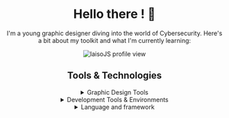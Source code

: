 <div id="header" align="center">
    <h1>Hello there ! 👋</h1>
    <p>
        I'm a young graphic designer diving into the world of Cybersecurity. Here's a bit about my toolkit and what I'm currently learning:
    </p>
    <img src="https://komarev.com/ghpvc/?username=laisoJS&label=Profile%20views&color=25221B&style=flat" alt="laisoJS profile view" width="150"/>
    <h2>Tools & Technologies</h2>
    <details>
        <summary>Graphic Design Tools</summary>
        <a href="https://www.adobe.com/be_fr/products/photoshop.html" target="_blank">
            <img src="https://cdn-icons-png.flaticon.com/512/5968/5968520.png" alt="photoshop" width="35">
        </a>
        <a href="https://www.adobe.com/be_fr/products/illustrator.html" target="_blank">
            <img src="https://cdn-icons-png.flaticon.com/512/5968/5968472.png" alt="illustrator" width="35">
        </a>
        <a href="https://www.figma.com/" target="_blank">
             <img src="https://cdn-icons-png.flaticon.com/512/5968/5968705.png" alt="figma" width="35">
        </a>
        <a href="www.blender.org" target="_blank">
            <img src="https://www.blender.org/wp-content/themes/bthree/assets/icons/favicon.svg" alt="blender" width="35">
        </a>
    </details>
    <details>
        <summary>Development Tools & Environments</summary>
        <a href="https://code.visualstudio.com/" target="_blank">
            <img src="https://raw.githubusercontent.com/github/explore/bbd48b997e8d0bef63f676eca4da5e1f76487b56/topics/visual-studio-code/visual-studio-code.png" alt="visual studio code" width="35">
        </a>
        <a href="https://www.jetbrains.com/pycharm/" target="_blank">
            <img src="https://upload.wikimedia.org/wikipedia/commons/1/1d/PyCharm_Icon.svg" alt="pycharm" width="35">
        </a>
        <a href="https://www.wireshark.org/" target="_blank">
            <img src="https://www.wireshark.org/assets/icons/wireshark-fin.png" alt="wireshark" width="35">
        </a>
        <a href="https://github.com/torvalds/linux" target="_blank">
            <img src="https://upload.wikimedia.org/wikipedia/commons/3/35/Tux.svg" alt="linux" width="35">
        </a>
    </details>
    <details>
        <summary>Language and framework</summary>
        <a href="https://www.javascript.com/" target="_blank">
            <img src="https://raw.githubusercontent.com/github/explore/80688e429a7d4ef2fca1e82350fe8e3517d3494d/topics/javascript/javascript.png" alt="javascript" width="35">
        </a>
        <a href="https://www.expressjs.com" target="_blank">
            <img src="https://imgs.search.brave.com/sRcCEEHJ54hpT4LFZEar7JYNsEfCEB1bhmYwGS6K0qo/rs:fit:560:320:1/g:ce/aHR0cHM6Ly91cGxv/YWQud2lraW1lZGlh/Lm9yZy93aWtpcGVk/aWEvY29tbW9ucy82/LzY0L0V4cHJlc3Nq/cy5wbmc" alt="expressJS" width="35">
        </a>
        <a href="https://python.org/" target="_blank">
            <img src="https://raw.githubusercontent.com/github/explore/80688e429a7d4ef2fca1e82350fe8e3517d3494d/topics/python/python.png" alt="python" width="35">
        </a>
    </details>
</div>
